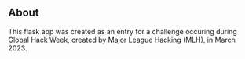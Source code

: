 ## About ##
This flask app was created as an entry for a challenge occuring during Global Hack Week, created by Major League Hacking (MLH), in March 2023.